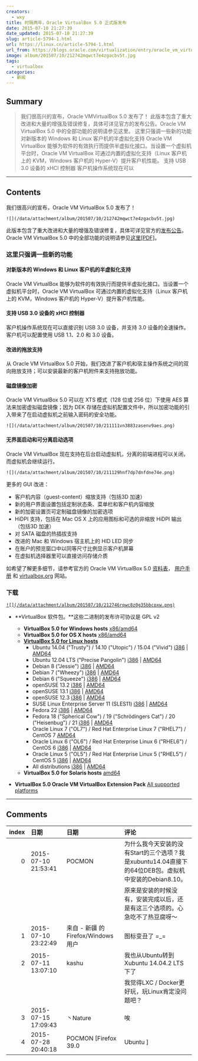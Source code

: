 ```yaml
---
creators:
  - wxy
title: 时隔两年，Oracle VirtualBox 5.0 正式版发布
date: 2015-07-10 21:27:39
date_updated: 2015-07-10 21:27:39
slug: article-5794-1.html
url: https://linux.cn/article-5794-1.html
url_from: https://blogs.oracle.com/virtualization/entry/oracle_vm_virtualbox_5_07
image: album/201507/10/212742mqwct7e4zgacbv5t.jpg
tags:
  - virtualbox
categories:
  - 新闻
---
```


## Summary

> 我们很高兴的宣布，Oracle VMVirtualBox 5.0 发布了！  此版本包含了重大改进和大量的增强及错误修复，具体可详见官方的发布公告。Oracle VM VirtualBox 5.0 中的全部功能的说明请参见这里。 这里只强调一些新的功能 对新版本的 Windows 和 Linux 客户机的半虚拟化支持 Oracle VM VirtualBox 能够为软件的有效执行而提供半虚拟化接口。当设置一个虚拟机平台时，Oracle VM VirtualBox 可通过内置的虚拟化支持（Linux 客户机上的 KVM，Windows 客户机的 Hyper-V）提升客户机性能。 支持 USB 3.0 设备的 xHCI 控制器 客户机操作系统现在可以

***

<!-- more -->

## Contents

我们很高兴的宣布，Oracle VM VirtualBox 5.0 发布了！

`![](/data/attachment/album/201507/10/212742mqwct7e4zgacbv5t.jpg)`

此版本包含了重大改进和大量的增强及错误修复，具体可详见官方的[发布公告](https://www.oracle.com/corporate/pressrelease/oracle-vm-virtualbox-5-070915.html)。Oracle VM VirtualBox 5.0 中的全部功能的说明请参见[这里[PDF]](http://www.oracle.com/us/technologies/virtualization/oraclevm/oracle-vm-virtualbox-ds-1655169.pdf)。

### 这里只强调一些新的功能

#### 对新版本的 Windows 和 Linux 客户机的半虚拟化支持

Oracle VM VirtualBox 能够为软件的有效执行而提供半虚拟化接口。当设置一个虚拟机平台时，Oracle VM VirtualBox 可通过内置的虚拟化支持（Linux 客户机上的 KVM，Windows 客户机的 Hyper-V）提升客户机性能。

#### 支持 USB 3.0 设备的 xHCI 控制器

客户机操作系统现在可以直接识别 USB 3.0 设备，并支持 3.0 设备的全速操作。客户机可以配置使用 USB 1.1、2.0 和 3.0 设备。

#### 改进的拖放支持

从 Oracle VM VirtualBox 5.0 开始，我们改进了客户机和宿主操作系统之间的双向拖放支持；可以安装最新的客户机附件来支持拖放功能。

#### 磁盘镜像加密

Oracle VM VirtualBox 5.0 可以在 XTS 模式（128 位或 256 位）下使用 AES 算法来加密虚拟磁盘镜像；因为 DEK 存储在虚拟机配置文件中，所以加密功能的引入带来了在启动虚拟机之前输入密码的安全功能。

`![](/data/attachment/album/201507/10/211111vn3883zasenv9aes.png)` 

#### 无界面启动和可分离启动选项

Oracle VM VirtualBox 现在支持在后台启动虚拟机，分离的前端进程可以关闭，而虚拟机会继续运行。

`![](/data/attachment/album/201507/10/211129hnf7dp7dnfdne74e.png)` 

更多的 GUI 改进：

* 客户机内容（guest-content）缩放支持（包括3D 加速）
* 新的用户界面设置包括定制状态条、菜单栏和客户机内容缩放
* 新的加密设置页可定制磁盘镜像的加密选项
* HiDPI 支持，包括在 Mac OS X 上的应用图标和可选的非缩放 HiDPI 输出（包括3D 加速）
* 对 SATA 磁盘的热插拔支持
* 改进的 Mac 和 Windows 宿主机上的 HID LED 同步
* 在账户的预览窗口中以同等尺寸比例显示客户机屏幕
* 在虚拟机选择器里可以直接访问存储介质

如希望了解更多细节，请参考官方的 Oracle VM VirtualBox 5.0 [资料表](http://www.oracle.com/us/technologies/virtualization/oraclevm/oracle-vm-virtualbox-ds-1655169.pdf)， [用户手册](http://download.virtualbox.org/virtualbox/5.0.0/UserManual.pdf) 和 [virtualbox.org](https://www.virtualbox.org/) 网站。

### 下载

[`![](/data/attachment/album/201507/10/212746rpwc8z0g35bbcpxw.png)`](https://www.virtualbox.org/wiki/Downloads)

* **VirtualBox 软件包。**这些二进制的发布许可协议是 GPL v2
	+ **VirtualBox 5.0 for Windows hosts**  [x86/amd64](http://download.virtualbox.org/virtualbox/5.0.0/VirtualBox-5.0.0-101573-Win.exe)
	+ **VirtualBox 5.0 for OS X hosts**  [x86/amd64](http://download.virtualbox.org/virtualbox/5.0.0/VirtualBox-5.0.0-101573-OSX.dmg)
	+ **[VirtualBox 5.0 for Linux hosts](https://www.virtualbox.org/wiki/Linux_Downloads)**
		- Ubuntu 14.04 ("Trusty") / 14.10 ("Utopic") / 15.04 ("Vivid")  [i386](http://download.virtualbox.org/virtualbox/5.0.0/virtualbox-5.0_5.0.0-101573~Ubuntu~trusty_i386.deb) |  [AMD64](http://download.virtualbox.org/virtualbox/5.0.0/virtualbox-5.0_5.0.0-101573~Ubuntu~trusty_amd64.deb)
		- Ubuntu 12.04 LTS ("Precise Pangolin")  [i386](http://download.virtualbox.org/virtualbox/5.0.0/virtualbox-5.0_5.0.0-101573~Ubuntu~precise_i386.deb) |  [AMD64](http://download.virtualbox.org/virtualbox/5.0.0/virtualbox-5.0_5.0.0-101573~Ubuntu~precise_amd64.deb)
		- Debian 8 ("Jessie")  [i386](http://download.virtualbox.org/virtualbox/5.0.0/virtualbox-5.0_5.0.0-101573~Debian~jessie_i386.deb) |  [AMD64](http://download.virtualbox.org/virtualbox/5.0.0/virtualbox-5.0_5.0.0-101573~Debian~jessie_amd64.deb)
		- Debian 7 ("Wheezy")  [i386](http://download.virtualbox.org/virtualbox/5.0.0/virtualbox-5.0_5.0.0-101573~Debian~wheezy_i386.deb) |  [AMD64](http://download.virtualbox.org/virtualbox/5.0.0/virtualbox-5.0_5.0.0-101573~Debian~wheezy_amd64.deb)
		- Debian 6 ("Squeeze")  [i386](http://download.virtualbox.org/virtualbox/5.0.0/virtualbox-5.0_5.0.0-101573~Debian~squeeze_i386.deb) |  [AMD64](http://download.virtualbox.org/virtualbox/5.0.0/virtualbox-5.0_5.0.0-101573~Debian~squeeze_amd64.deb)
		- openSUSE 13.2  [i386](http://download.virtualbox.org/virtualbox/5.0.0/VirtualBox-5.0-5.0.0_101573_openSUSE132-1.i586.rpm) |  [AMD64](http://download.virtualbox.org/virtualbox/5.0.0/VirtualBox-5.0-5.0.0_101573_openSUSE132-1.x86_64.rpm)
		- openSUSE 13.1  [i386](http://download.virtualbox.org/virtualbox/5.0.0/VirtualBox-5.0-5.0.0_101573_openSUSE131-1.i586.rpm) |  [AMD64](http://download.virtualbox.org/virtualbox/5.0.0/VirtualBox-5.0-5.0.0_101573_openSUSE131-1.x86_64.rpm)
		- openSUSE 12.3  [i386](http://download.virtualbox.org/virtualbox/5.0.0/VirtualBox-5.0-5.0.0_101573_openSUSE123-1.i586.rpm) |  [AMD64](http://download.virtualbox.org/virtualbox/5.0.0/VirtualBox-5.0-5.0.0_101573_openSUSE123-1.x86_64.rpm)
		- SUSE Linux Enterprise Server 11 (SLES11)  [i386](http://download.virtualbox.org/virtualbox/5.0.0/VirtualBox-5.0-5.0.0_101573_sles11.0-1.i586.rpm) |  [AMD64](http://download.virtualbox.org/virtualbox/5.0.0/VirtualBox-5.0-5.0.0_101573_sles11.0-1.x86_64.rpm)
		- Fedora 22  [i386](http://download.virtualbox.org/virtualbox/5.0.0/VirtualBox-5.0-5.0.0_101573_fedora22-1.i686.rpm) |  [AMD64](http://download.virtualbox.org/virtualbox/5.0.0/VirtualBox-5.0-5.0.0_101573_fedora22-1.x86_64.rpm)
		- Fedora 18 ("Spherical Cow") / 19 ("Schrödingers Cat") / 20 ("Heisenbug") / 21  [i386](http://download.virtualbox.org/virtualbox/5.0.0/VirtualBox-5.0-5.0.0_101573_fedora18-1.i686.rpm) |  [AMD64](http://download.virtualbox.org/virtualbox/5.0.0/VirtualBox-5.0-5.0.0_101573_fedora18-1.x86_64.rpm)
		- Oracle Linux 7 ("OL7") / Red Hat Enterprise Linux 7 ("RHEL7") / CentOS 7  [AMD64](http://download.virtualbox.org/virtualbox/5.0.0/VirtualBox-5.0-5.0.0_101573_el7-1.x86_64.rpm)
		- Oracle Linux 6 ("OL6") / Red Hat Enterprise Linux 6 ("RHEL6") / CentOS 6  [i386](http://download.virtualbox.org/virtualbox/5.0.0/VirtualBox-5.0-5.0.0_101573_el6-1.i686.rpm) |  [AMD64](http://download.virtualbox.org/virtualbox/5.0.0/VirtualBox-5.0-5.0.0_101573_el6-1.x86_64.rpm)
		- Oracle Linux 5 ("OL5") / Red Hat Enterprise Linux 5 ("RHEL5") / CentOS 5  [i386](http://download.virtualbox.org/virtualbox/5.0.0/VirtualBox-5.0-5.0.0_101573_el5-1.i386.rpm) |  [AMD64](http://download.virtualbox.org/virtualbox/5.0.0/VirtualBox-5.0-5.0.0_101573_el5-1.x86_64.rpm)
		- All distributions  [i386](http://download.virtualbox.org/virtualbox/5.0.0/VirtualBox-5.0.0-101573-Linux_x86.run) |  [AMD64](http://download.virtualbox.org/virtualbox/5.0.0/VirtualBox-5.0.0-101573-Linux_amd64.run)
	+ **VirtualBox 5.0 for Solaris hosts**  [amd64](http://download.virtualbox.org/virtualbox/5.0.0/VirtualBox-5.0.0-101573-SunOS.tar.gz)

* **VirtualBox 5.0 Oracle VM VirtualBox Extension Pack**  [All supported platforms](http://download.virtualbox.org/virtualbox/5.0.0/Oracle_VM_VirtualBox_Extension_Pack-5.0.0-101573.vbox-extpack)

***

## Comments

|   index | 日期                | 日期                                | 评论                                                                                                                                                                              |
|--------:|:--------------------|:------------------------------------|:----------------------------------------------------------------------------------------------------------------------------------------------------------------------------------|
|       0 | 2015-07-10 21:53:41 | POCMON                              | 为什么我今天安装的没有Start的三个选项？我是xubuntu14.04直接下的64位DEB包。虚拟机中安装的Debian8.10。<br />                                  |
|         |                     |                                     | 原来是安装的时候没有，安装完成以后，还是有这三个选项的。心急吃不了热豆腐呀～                                                                                                      |
|       1 | 2015-07-10 23:22:49 | 来自 - 新疆 的 Firefox/Windows 用户 | 图标变丑了 =_= |||                                                                                                                          |
|       2 | 2015-07-11 13:07:10 | kashu                               | 我也从Ubuntu转到Xubuntu 14.04.2 LTS下了<br />                                                                                               |
|         |                     |                                     | 我觉得LXC / Docker更好玩，玩Linux肯定没问题吧？                                                                                                            |
|       3 | 2015-07-15 17:09:43 | 丶Nature                            | 唉                                                                                                                                          |
|       4 | 2015-07-28 20:40:18 | POCMON [Firefox 39.0|Ubuntu ]       | 不管LINUX是内核也好，框架也好。。。。。。反正我就是当是个平台，能完成我所做的事情就好了。GNOME和KDE都感觉太。。。。。。还是简单点好～不折腾 |
